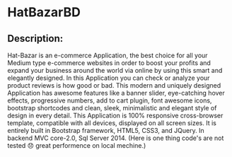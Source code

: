 # HatBazarBD

## Description:
Hat-Bazar is an e-commerce Application, the best choice for all your Medium type e-commerce websites in order to boost your profits and expand your business around the world via online by using this smart and elegantly designed. In this Application you can check or analyze your product reviews is how good or bad. This modern and uniquely designed Application has awesome features like a banner slider, eye-catching hover effects, progressive numbers, add to cart plugin, font awesome icons, bootstrap shortcodes and clean, sleek, minimalistic and elegant style of design in every detail. This Application is 100% responsive cross-browser template, compatible with all devices, displayed on all screen sizes. It is entirely built in Bootstrap framework, HTML5, CSS3, and JQuery. In backend MVC core-2.0, Sql Server 2014. (Here is one thing code's are not tested :disappointed: great performence on local mechine.)
